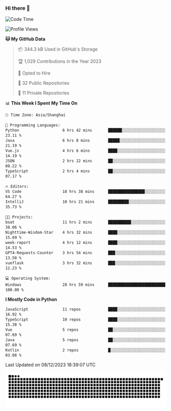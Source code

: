 ### Hi there 👋
<!--START_SECTION:waka-->
![Code Time](http://img.shields.io/badge/Code%20Time-503%20hrs%2042%20mins-blue)

![Profile Views](http://img.shields.io/badge/Profile%20Views-28-blue)

**🐱 My GitHub Data** 

> 📦 344.3 kB Used in GitHub's Storage 
 > 
> 🏆 1,029 Contributions in the Year 2023
 > 
> 💼 Opted to Hire
 > 
> 📜 32 Public Repositories 
 > 
> 🔑 11 Private Repositories 
 > 
📊 **This Week I Spent My Time On** 

```text
🕑︎ Time Zone: Asia/Shanghai

💬 Programming Languages: 
Python                   6 hrs 42 mins       ██████░░░░░░░░░░░░░░░░░░░   23.11 % 
Java                     6 hrs 8 mins        █████░░░░░░░░░░░░░░░░░░░░   21.19 % 
Vue.js                   4 hrs 6 mins        ████░░░░░░░░░░░░░░░░░░░░░   14.19 % 
JSON                     2 hrs 22 mins       ██░░░░░░░░░░░░░░░░░░░░░░░   08.22 % 
TypeScript               2 hrs 4 mins        ██░░░░░░░░░░░░░░░░░░░░░░░   07.17 % 

🔥 Editors: 
VS Code                  18 hrs 38 mins      ████████████████░░░░░░░░░   64.27 % 
IntelliJ                 10 hrs 21 mins      █████████░░░░░░░░░░░░░░░░   35.73 % 

🐱‍💻 Projects: 
boat                     11 hrs 2 mins       ██████████░░░░░░░░░░░░░░░   38.06 % 
Nighttime-Wisdom-Star    4 hrs 32 mins       ████░░░░░░░░░░░░░░░░░░░░░   15.69 % 
week-report              4 hrs 12 mins       ████░░░░░░░░░░░░░░░░░░░░░   14.53 % 
GPT4-Requests-Counter    3 hrs 54 mins       ███░░░░░░░░░░░░░░░░░░░░░░   13.50 % 
vueflask                 3 hrs 32 mins       ███░░░░░░░░░░░░░░░░░░░░░░   12.23 % 

💻 Operating System: 
Windows                  28 hrs 59 mins      █████████████████████████   100.00 % 
```

**I Mostly Code in Python** 

```text
JavaScript               11 repos            ████░░░░░░░░░░░░░░░░░░░░░   16.92 % 
TypeScript               10 repos            ████░░░░░░░░░░░░░░░░░░░░░   15.38 % 
Vue                      5 repos             ██░░░░░░░░░░░░░░░░░░░░░░░   07.69 % 
Java                     5 repos             ██░░░░░░░░░░░░░░░░░░░░░░░   07.69 % 
Kotlin                   2 repos             █░░░░░░░░░░░░░░░░░░░░░░░░   03.08 % 
```




 Last Updated on 08/12/2023 18:39:07 UTC
<!--END_SECTION:waka-->

<picture>
  <source media="(prefers-color-scheme: dark)" srcset="https://raw.githubusercontent.com/14790897/14790897/output/github-contribution-grid-snake-dark.svg" />
  <source media="(prefers-color-scheme: light)" srcset="https://raw.githubusercontent.com/14790897/14790897/output/github-contribution-grid-snake.svg" />
  <img alt="github-snake" src="https://raw.githubusercontent.com/14790897/14790897/output/github-contribution-grid-snake.svg" />
</picture>
